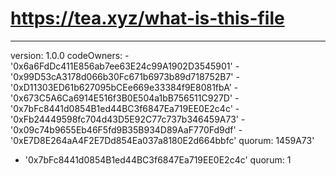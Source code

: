 # https://tea.xyz/what-is-this-file
---
version: 1.0.0
codeOwners:
  -'0x6a6FdDc411E856ab7ee63E24c99A1902D3545901'
  -'0x99D53cA3178d066b30Fc671b6973b89d718752B7'
  -'0xD11303ED61b627095bCEe669e33384f9E8081fbA'
  -'0x673C5A6Ca6914E516f3B0E504a1bB756511C927D'
  -'0x7bFc8441d0854B1ed44BC3f6847Ea719EE0E2c4c'
  -'0xFb24449598fc704d43D5E92C77c737b346459A73'
  -'0x09c74b9655Eb46F5fd9B35B934D89AaF770Fd9df'
  -'0xE7D8E264aA4F2E7Dd854Ea037a8180E2d664bbfc' quorum: 1459A73'
  - '0x7bFc8441d0854B1ed44BC3f6847Ea719EE0E2c4c'
quorum: 1
